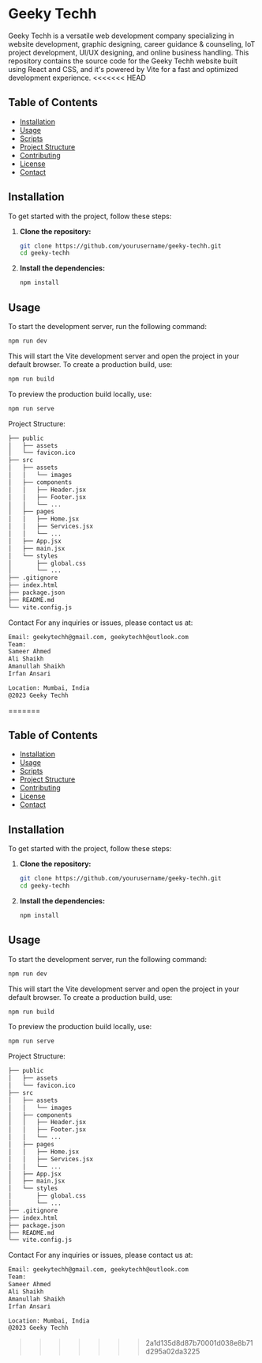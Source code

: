 # Geeky Techh

Geeky Techh is a versatile web development company specializing in website development, graphic designing, career guidance & counseling, IoT project development, UI/UX designing, and online business handling. This repository contains the source code for the Geeky Techh website built using React and CSS, and it's powered by Vite for a fast and optimized development experience.
<<<<<<< HEAD

## Table of Contents

- [Installation](#installation)
- [Usage](#usage)
- [Scripts](#scripts)
- [Project Structure](#project-structure)
- [Contributing](#contributing)
- [License](#license)
- [Contact](#contact)

## Installation

To get started with the project, follow these steps:

1. **Clone the repository:**

   ```sh
   git clone https://github.com/yourusername/geeky-techh.git
   cd geeky-techh
   ```

2. **Install the dependencies:**
   ```sh
   npm install
   ```

## Usage

To start the development server, run the following command:

```sh
npm run dev
```

This will start the Vite development server and open the project in your default browser.
To create a production build, use:

```sh
npm run build
```

To preview the production build locally, use:

```sh
npm run serve
```

Project Structure:

```sh
├── public
│   ├── assets
│   └── favicon.ico
├── src
│   ├── assets
│   │   └── images
│   ├── components
│   │   ├── Header.jsx
│   │   ├── Footer.jsx
│   │   └── ...
│   ├── pages
│   │   ├── Home.jsx
│   │   ├── Services.jsx
│   │   └── ...
│   ├── App.jsx
│   ├── main.jsx
│   └── styles
│       ├── global.css
│       └── ...
├── .gitignore
├── index.html
├── package.json
├── README.md
└── vite.config.js
```

Contact
For any inquiries or issues, please contact us at:

```sh
Email: geekytechh@gmail.com, geekytechh@outlook.com
Team:
Sameer Ahmed
Ali Shaikh
Amanullah Shaikh
Irfan Ansari

Location: Mumbai, India
@2023 Geeky Techh
```
=======

## Table of Contents

- [Installation](#installation)
- [Usage](#usage)
- [Scripts](#scripts)
- [Project Structure](#project-structure)
- [Contributing](#contributing)
- [License](#license)
- [Contact](#contact)

## Installation

To get started with the project, follow these steps:

1. **Clone the repository:**
    ```sh
    git clone https://github.com/yourusername/geeky-techh.git
    cd geeky-techh
    ```

2. **Install the dependencies:**
    ```sh
    npm install
    ```

## Usage

To start the development server, run the following command:

```sh
npm run dev
```

This will start the Vite development server and open the project in your default browser.
To create a production build, use:

```sh
npm run build
```

To preview the production build locally, use:
```sh
npm run serve
```

Project Structure:
```sh
├── public
│   ├── assets
│   └── favicon.ico
├── src
│   ├── assets
│   │   └── images
│   ├── components
│   │   ├── Header.jsx
│   │   ├── Footer.jsx
│   │   └── ...
│   ├── pages
│   │   ├── Home.jsx
│   │   ├── Services.jsx
│   │   └── ...
│   ├── App.jsx
│   ├── main.jsx
│   └── styles
│       ├── global.css
│       └── ...
├── .gitignore
├── index.html
├── package.json
├── README.md
└── vite.config.js
```

Contact
For any inquiries or issues, please contact us at:
```sh
Email: geekytechh@gmail.com, geekytechh@outlook.com
Team:
Sameer Ahmed
Ali Shaikh
Amanullah Shaikh
Irfan Ansari

Location: Mumbai, India
@2023 Geeky Techh
```


>>>>>>> 2a1d135d8d87b70001d038e8b71d295a02da3225
